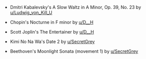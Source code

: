 * Dmitri Kabalevsky's A Slow Waltz in A Minor, Op. 39, No. 23 by [u/Ludwig_von_Kill_U](https://www.reddit.com/r/piano/comments/96cjac/piano_jam_slow_waltz_in_a_minor_op_39_no23/)

* Chopin's Nocturne in F minor by [u/D__H](https://www.reddit.com/r/piano/comments/951nil/piano_jam_61_chopin_nocturne_fminor/)

* Scott Joplin's The Entertainer by [u/D__H](https://www.reddit.com/r/piano/comments/951saz/piano_jam_61_joplin_the_entertainer_some_more/)

* Kimi No Na Wa's Date 2 by [u/SecretGrey](https://www.reddit.com/r/piano/comments/961lrf/piano_jam_kimi_no_na_wa_date_2_submission/)

* Beethoven's Moonlight Sonata (movement 1) by [u/SecretGrey](https://www.reddit.com/r/piano/comments/961oy2/piano_jam_3_month_challenge_submission_beethoven/)
